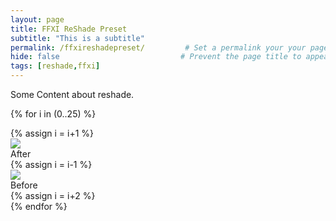 ```yaml
---
layout: page
title: FFXI ReShade Preset
subtitle: "This is a subtitle"  
permalink: /ffxireshadepreset/         # Set a permalink your your page
hide: false                           # Prevent the page title to appear in the navbar
tags: [reshade,ffxi]
---
```


Some Content about reshade.


{% for i in (0..25) %}
<div class="mainSection">
        <div id="comp{{i}}" class="bal-container">
        {% assign i = i+1 %}
            <div class="bal-after">
                <img src="/ElfyLab2/img/beforeafter/{{i}}.jpg">
                <div class="bal-afterPosition afterLabel">
                    After
                </div>
            </div>
        {% assign i = i-1 %}
            <div class="bal-before">
                <div class="bal-before-inset">
                    <img src="/ElfyLab2/img/beforeafter/{{i}}.png">
                    <div class="bal-beforePosition beforeLabel">
                        Before
                    </div>
                </div>
            </div>
        {% assign i = i+2 %}
            <div class="bal-handle">
                <span class="handle-left-arrow"></span>
                <span class="handle-right-arrow"></span>
            </div>
        </div>
    </div>
{% endfor %}

<script src="/ElfyLab2/assets/js/imagecomparison.js"></script>

<script>
        new BeforeAfter({
            id: '#one'
        });
        new BeforeAfter({
            id: '#two'
        });
</script>

